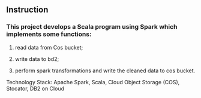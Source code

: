 ## Instruction

### This project develops a Scala program using Spark which implements some functions:

1. read data from Cos bucket;

2. write data to bd2;

3. perform spark transformations and write the cleaned data to cos bucket.

Technology Stack: Apache Spark, Scala, Cloud Object Storage (COS), Stocator, DB2 on Cloud 
